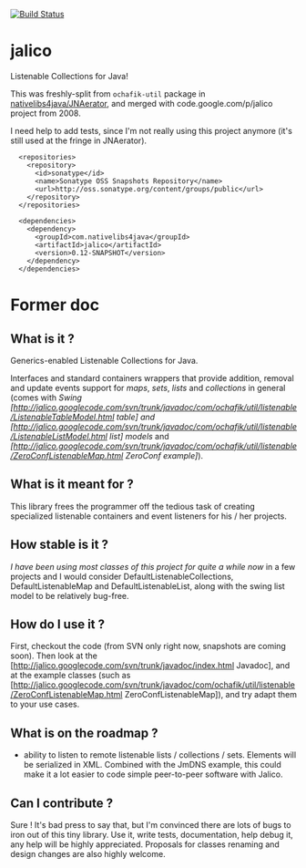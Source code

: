 [![Build Status](https://travis-ci.org/ochafik/jalico.svg?branch=master)](https://travis-ci.org/ochafik/jalico)

# jalico

Listenable Collections for Java!

This was freshly-split from `ochafik-util` package in [nativelibs4java/JNAerator](http://github.com/nativelibs4java/JNAerator), and merged with code.google.com/p/jalico project from 2008.

I need help to add tests, since I'm not really using this project anymore (it's still used at the fringe in JNAerator).

```
  <repositories>
    <repository>
      <id>sonatype</id>
      <name>Sonatype OSS Snapshots Repository</name>
      <url>http://oss.sonatype.org/content/groups/public</url>
    </repository>
  </repositories>

  <dependencies>
    <dependency>
      <groupId>com.nativelibs4java</groupId>
      <artifactId>jalico</artifactId>
      <version>0.12-SNAPSHOT</version>
    </dependency>
  </dependencies>
```

# Former doc

## What is it ?

Generics-enabled Listenable Collections for Java. 

Interfaces and standard containers wrappers that provide addition, removal and update events support for *maps*, *sets*, *lists* and *collections* in general (comes with *Swing [http://jalico.googlecode.com/svn/trunk/javadoc/com/ochafik/util/listenable/ListenableTableModel.html table] and [http://jalico.googlecode.com/svn/trunk/javadoc/com/ochafik/util/listenable/ListenableListModel.html list] models* and *[http://jalico.googlecode.com/svn/trunk/javadoc/com/ochafik/util/listenable/ZeroConfListenableMap.html ZeroConf example]*).

## What is it meant for ?

This library frees the programmer off the tedious task of creating specialized listenable containers and event listeners for his / her projects.

## How stable is it ?

*I have been using most classes of this project for quite a while now* in a few projects and I would consider DefaultListenableCollections, DefaultListenableMap and DefaultListenableList, along with the swing list model to be relatively bug-free.

## How do I use it ?

First, checkout the code (from SVN only right now, snapshots are coming soon).
Then look at the [http://jalico.googlecode.com/svn/trunk/javadoc/index.html Javadoc], and at the example classes (such as [http://jalico.googlecode.com/svn/trunk/javadoc/com/ochafik/util/listenable/ZeroConfListenableMap.html ZeroConfListenableMap]), and try adapt them to your use cases.

## What is on the roadmap ?

- ability to listen to remote listenable lists / collections / sets. Elements will be serialized in XML. Combined with the JmDNS example, this could make it a lot easier to code simple peer-to-peer software with Jalico.

## Can I contribute ?

Sure ! 
It's bad press to say that, but I'm convinced there are lots of bugs to iron out of this tiny library.
Use it, write tests, documentation, help debug it, any help will be highly appreciated. 
Proposals for classes renaming and design changes are also highly welcome.
